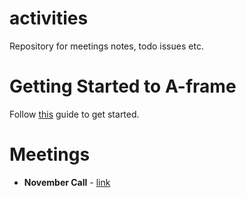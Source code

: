 # activities
Repository for meetings notes, todo issues etc.

# Getting Started to A-frame
Follow [this](https://github.com/webvr-india/activities/get-started.md) guide to get started.

# Meetings
  * **November Call** - [link](https://github.com/webvr-india/activities/meetings/november_call.md)
